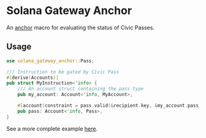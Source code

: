 # Solana Gateway Anchor

An [anchor](https://www.anchor-lang.com/) macro for evaluating the status of Civic Passes.

## Usage

```rust
use solana_gateway_anchor::Pass;

/// Instruction to be gated by Civic Pass
#[derive(Accounts)]
pub struct MyInstruction<'info> {
    /// An account struct containing the pass type
    pub my_account: Account<'info, MyAccount>,

    #[account(constraint = pass.valid(&recipient.key, &my_account.pass_type))]
    pub pass: Account<'info, Pass>,
}
```

See a more complete example [here](https://github.com/civicteam/civic-pass-demos/tree/main/packages/solana).